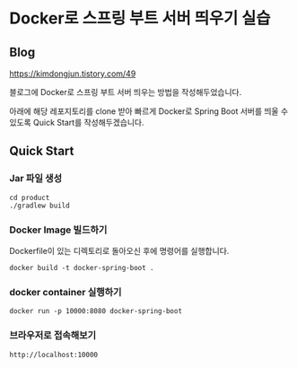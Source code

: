 # Docker로 스프링 부트 서버 띄우기 실습

## Blog
https://kimdongjun.tistory.com/49


블로그에 Docker로 스프링 부트 서버 띄우는 방법을 작성해두었습니다.

아래에 해당 레포지토리를 clone 받아 빠르게 Docker로 Spring Boot 서버를 띄울 수 있도록 Quick Start를 작성해두겠습니다.

## Quick Start
### Jar 파일 생성
```shell
cd product
./gradlew build
```

### Docker Image 빌드하기
Dockerfile이 있는 디렉토리로 돌아오신 후에 명령어를 실행합니다.
```shell
docker build -t docker-spring-boot .
```

### docker container 실행하기
```shell
docker run -p 10000:8080 docker-spring-boot
```

### 브라우저로 접속해보기
```url
http://localhost:10000
```